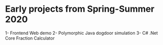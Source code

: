 # Early projects from Spring-Summer 2020

1- Frontend Web demo
2- Polymorphic Java dogdoor simulation
3- C# .Net Core Fraction Calculator

